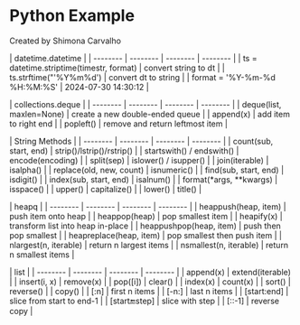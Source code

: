 # Python Example

Created by Shimona Carvalho

| datetime.datetime |
| -------- | -------- | -------- | -------- |
| ts = datetime.striptime(timestr, format) | convert string to dt |
| ts.strftime("'%Y%m%d') | convert dt to string |
| format = '%Y-%m-%d %H:%M:%S' | 2024-07-30 14:30:12 |

| collections.deque |
| -------- | -------- | -------- | -------- |
| deque(list, maxlen=None) | create a new double-ended queue |
| append(x) | add item to right end |
| popleft() | remove and return leftmost item |

| String Methods |
| -------- | -------- | -------- | -------- |
| count(sub, start, end) | strip()/lstrip()/rstrip() |
| startswith() / endswith() | encode(encoding) |
| split(sep) | islower() / isupper() |
| join(iterable) | isalpha() |
| replace(old, new, count) | isnumeric() |
| find(sub, start, end) | isdigit() |
| index(sub, start, end) | isalnum() |
| format(*args, **kwargs) | isspace() |
| upper() | capitalize() |
| lower() | title() |

| heapq |
| -------- | -------- | -------- | -------- |
| heappush(heap, item) | push item onto heap |
| heappop(heap) | pop smallest item |
| heapify(x) | transform list into heap in-place |
| heappushpop(heap, item) | push then pop smallest |
| heapreplace(heap, item) | pop smallest then push item |
| nlargest(n, iterable) | return n largest items |
| nsmallest(n, iterable) | return n smallest items |

| list |
| -------- | -------- | -------- | -------- |
| append(x) | extend(iterable) |
| insert(i, x) | remove(x) |
| pop([i]) | clear() |
| index(x) | count(x) |
| sort() | reverse() |
| copy() |
| [:n] | first n items |
| [-n:] | last n items |
| [start:end] | slice from start to end-1 |
| [start:end:step] | slice with step |
| [::-1] | reverse copy |
